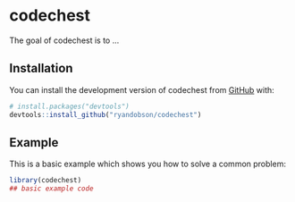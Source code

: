 
# codechest

<!-- badges: start -->
<!-- badges: end -->

The goal of codechest is to ...

## Installation

You can install the development version of codechest from [GitHub](https://github.com/) with:

``` r
# install.packages("devtools")
devtools::install_github("ryandobson/codechest")
```

## Example

This is a basic example which shows you how to solve a common problem:

``` r
library(codechest)
## basic example code
```

